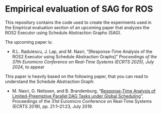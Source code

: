 # Empirical evaluation of SAG for ROS
This repository contains the code used to create the experiments used in the Empirical evaluation section of an
upcoming paper that analyzes the ROS2 Executor using Schedule Abstraction Graphs (SAG).

The upcoming paper is:
- R.L. Radulescu, J. Lap, and M. Nasri, “[Response-Time Analysis of the ROS2 Executor using Schedule Abstraction Graphs]” 
*Proceedings of the 37th Euromicro Conference on Real-Time Systems (ECRTS 2025), July 2024*, to appear

This paper is heavily based on the following paper, that you can read to understand the Schedule Abstraction Graph:
- M. Nasri, G. Nelissen, and B. Brandenburg, “[Response-Time Analysis of Limited-Preemptive Parallel DAG Tasks under Global Scheduling](https://drops.dagstuhl.de/storage/00lipics/lipics-vol133-ecrts2019/LIPIcs.ECRTS.2019.21/LIPIcs.ECRTS.2019.21.pdf)”, Proceedings of the 31st Euromicro Conference on Real-Time Systems (ECRTS 2019), pp. 21:1–21:23, July 2019.